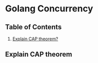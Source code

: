 # Golang Concurrency

## Table of Contents
1. [Explain CAP theorem?](#explain-cap-theorem)

## Explain CAP theorem
  

